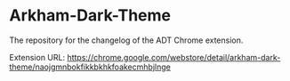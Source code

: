 # Arkham-Dark-Theme
The repository for the changelog of the ADT Chrome extension.

Extension URL: https://chrome.google.com/webstore/detail/arkham-dark-theme/naojgmnbokfikkbkhkfoakecmhbjlnge


